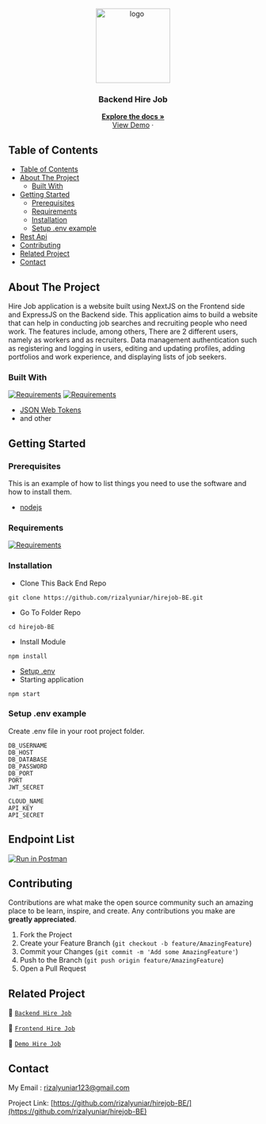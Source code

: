 <br />
<p align="center">
<div align="center">
  <img height="150" src="https://iili.io/H3z67kX.png" alt="logo" border="0"/>
</div>
  <h3 align="center">Backend Hire Job</h3>
  <p align="center">
    <a href="https://github.com/rizalyuniar/hirejob-BE"><strong>Explore the docs »</strong></a>
    <br />
    <a href="https://hirejob-deploy-production.up.railway.app/">View Demo</a>
    ·
 
  </p>
</p>



<!-- TABLE OF CONTENTS -->
## Table of Contents

- [Table of Contents](#table-of-contents)
- [About The Project](#about-the-project)
  - [Built With](#built-with)
- [Getting Started](#getting-started)
  - [Prerequisites](#prerequisites)
  - [Requirements](#requirements)
  - [Installation](#installation)
  - [Setup .env example](#setup-env-example)
- [Rest Api](#rest-api)
- [Contributing](#contributing)
- [Related Project](#related-project)
- [Contact](#contact)



<!-- ABOUT THE PROJECT -->
## About The Project

Hire Job application is a website built using NextJS on the Frontend side and ExpressJS on the Backend side. This application aims to build a website that can help in conducting job searches and recruiting people who need work. The features include, among others, There are 2 different users, namely as workers and as recruiters. Data management authentication such as registering and logging in users, editing and updating profiles, adding portfolios and work experience, and displaying lists of job seekers.

### Built With

[![Requirements](https://skillicons.dev/icons?i=nodejs)](https://nodejs.org/en/)
[![Requirements](https://skillicons.dev/icons?i=expressjs)](https://expressjs.com/)
- [JSON Web Tokens](https://jwt.io/)
- and other

<!-- GETTING STARTED -->
## Getting Started

### Prerequisites

This is an example of how to list things you need to use the software and how to install them.

* [nodejs](https://nodejs.org/en/download/)

### Requirements
[![Requirements](https://skillicons.dev/icons?i=nodejs,vscode,postman)](/)


### Installation

- Clone This Back End Repo
```
git clone https://github.com/rizalyuniar/hirejob-BE.git
```
- Go To Folder Repo
```
cd hirejob-BE
```
- Install Module
```
npm install
```

- <a href="#setup-env-example">Setup .env</a>
- Starting application
```
npm start
```

### Setup .env example

Create .env file in your root project folder.

```env
DB_USERNAME
DB_HOST 
DB_DATABASE
DB_PASSWORD 
DB_PORT
PORT
JWT_SECRET

CLOUD_NAME
API_KEY
API_SECRET
```

## Endpoint List

[![Run in Postman](https://run.pstmn.io/button.svg)](https://documenter.getpostman.com/view/)


<!-- CONTRIBUTING -->
## Contributing

Contributions are what make the open source community such an amazing place to be learn, inspire, and create. Any contributions you make are **greatly appreciated**.

1. Fork the Project
2. Create your Feature Branch (`git checkout -b feature/AmazingFeature`)
3. Commit your Changes (`git commit -m 'Add some AmazingFeature'`)
4. Push to the Branch (`git push origin feature/AmazingFeature`)
5. Open a Pull Request



## Related Project
:rocket: [`Backend Hire Job`](https://github.com/rizalyuniar/hirejob-BE)

:rocket: [`Frontend Hire Job`](https://github.com/rizalyuniar/hireJob-FE)

:rocket: [`Demo Hire Job`](https://hiree-job.vercel.app/)

<!-- CONTACT -->
## Contact

My Email : rizalyuniar123@gmail.com

Project Link: [https://github.com/rizalyuniar/hirejob-BE/](https://github.com/rizalyuniar/hirejob-BE)
